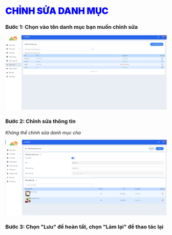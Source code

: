 # <span style= "color: blue; font-weight:900;"> CHỈNH SỬA DANH MỤC </span>

### **Bước 1: Chọn vào tên danh  mục bạn muốn chỉnh sửa**

![](../images/category/edit1.png)

### **Bước 2: Chỉnh sửa thông tin**

*Không thể chỉnh sửa danh mục cha*

![](../images/category/edit2.png)

### **Bước 3: Chọn "Lưu" để hoàn tất, chọn "Làm lại" để thao tác lại**
